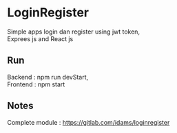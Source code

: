 # LoginRegister

Simple apps login dan register using jwt token,  
Exprees js and React js  

## Run   
Backend : npm run devStart,   
Frontend : npm start  

## Notes
Complete module : https://gitlab.com/idams/loginregister
